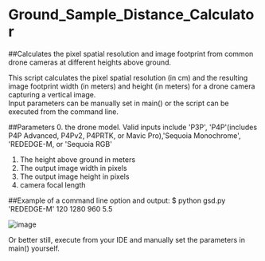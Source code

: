 # Ground_Sample_Distance_Calculator
##Calculates the pixel spatial resolution and image footprint from common drone cameras at different heights above ground.

This script calculates the pixel spatial resolution (in cm) and the resulting image footprint width (in meters) and height (in meters) 
for a  drone camera capturing a vertical image.  
Input parameters can be manually set in main() or the script can be executed from the command line.

##Parameters
0.  the drone model.  Valid inputs include 'P3P', 'P4P'(includes P4P Advanced, P4Pv2, P4PRTK, or Mavic Pro),'Sequoia Monochrome', 'REDEDGE-M, or 'Sequoia RGB'
1. The height above ground in meters
2. The output image width in pixels
3. The output image height in pixels
4. camera focal length

##Example of a command line option and output:   $ python gsd.py 'REDEDGE-M' 120 1280 960 5.5

![image](https://user-images.githubusercontent.com/71470542/164109178-909cefdb-5575-4153-93c8-c84a8c2cba24.png)

Or better still, execute from your IDE and manually set the parameters in main() yourself.
